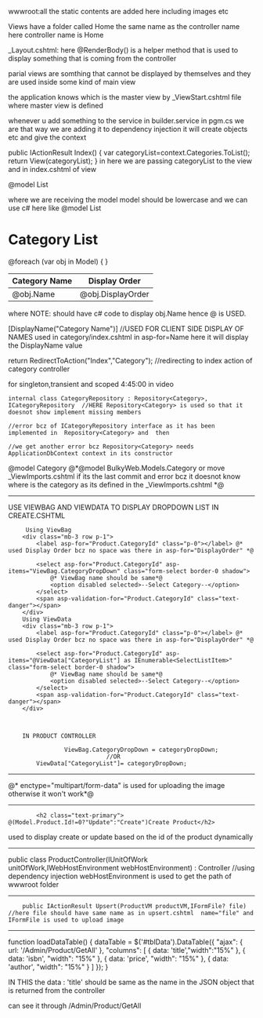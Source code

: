 wwwroot:all the static contents are added here including images etc

Views have a folder called Home the same name as the controller name here controller name is Home

_Layout.cshtml:  here @RenderBody()  is a helper method that is used to display something that is coming from the controller

parial views are somthing that cannot be displayed by themselves and they are used inside some kind of main view

the application knows which is the master view by _ViewStart.cshtml file where master view is defined

whenever u add something to the service in builder.service in pgm.cs we are that way we are adding it to dependency injection it will create objects etc and give the context

public IActionResult Index()
{
    var categoryList=context.Categories.ToList();
    return View(categoryList);
}
in here we are passing categoryList to the view and in index.cshtml of view

@model List<Category>

where we are receiving the model model should be lowercase and we can use c# here like
@model List<Category>
<h1>Category List</h1>

<table class="table table-bordered table-striped">
    <thead>
    <tr>
        <th>
            Category Name
        </th>
        <th>
            Display Order
        </th>
    </tr>
    </thead>
    <tbody>
    @foreach (var obj in Model)
    {
        <tr>
            <td>@obj.Name</td>
            <td>@obj.DisplayOrder</td>
        </tr>
    }
    </tbody>
</table>

where NOTE:<td> should have c# code to display obj.Name hence @ is USED.


[DisplayName("Category Name")]   //USED FOR CLIENT SIDE DISPLAY OF NAMES used in category/index.cshtml in asp-for=Name here it will display the DisplayName value

return RedirectToAction("Index","Category");  //redirecting to index action of category controller

for singleton,transient and scoped 4:45:00 in video

    internal class CategoryRepository : Repository<Category>, ICategoryRepository  //HERE Repository<Category> is used so that it doesnot show implement missing members
                                                                                   //error bcz of ICategoryRepository interface as it has been implemented in  Repository<Category> and  then 
                                                                                    //we get another error bcz Repository<Category> needs ApplicationDbContext context in its constructor


@model Category 
@*@model BulkyWeb.Models.Category or move _ViewImports.cshtml  if its the last commit and  error bcz it doesnot know where is the category as its defined in the _ViewImports.cshtml *@



******************************************************************************************************************************

USE VIEWBAG AND VIEWDATA TO DISPLAY DROPDOWN LIST IN CREATE.CSHTML

         Using ViewBag
        <div class="mb-3 row p-1">
            <label asp-for="Product.CategoryId" class="p-0"></label> @* used Display Order bcz no space was there in asp-for="DisplayOrder" *@

            <select asp-for="Product.CategoryId" asp-items="ViewBag.CategoryDropDown" class="form-select border-0 shadow">
                @* ViewBag name should be same*@
                <option disabled selected>--Select Category--</option>
            </select>
            <span asp-validation-for="Product.CategoryId" class="text-danger"></span>
        </div>
        Using ViewData
        <div class="mb-3 row p-1">
            <label asp-for="Product.CategoryId" class="p-0"></label> @* used Display Order bcz no space was there in asp-for="DisplayOrder" *@

            <select asp-for="Product.CategoryId" asp-items="@ViewData["CategoryList"] as IEnumerable<SelectListItem>" class="form-select border-0 shadow">
                @* ViewBag name should be same*@
                <option disabled selected>--Select Category--</option>
            </select>
            <span asp-validation-for="Product.CategoryId" class="text-danger"></span>
        </div>



        IN PRODUCT CONTROLLER 

                    ViewBag.CategoryDropDown = categoryDropDown;
                                //OR            
            ViewData["CategoryList"]= categoryDropDown;



******************************************************************************************************************************

<form method="post" class="row" enctype="multipart/form-data">          @* enctype="multipart/form-data" is used for uploading the image otherwise it won't work*@

******************************************************************************************************************************

            <h2 class="text-primary"> @(Model.Product.Id!=0?"Update":"Create")Create Product</h2>
used to display create or update based on the id of the product dynamically

******************************************************************************************************************************

public class ProductController(IUnitOfWork unitOfWork,IWebHostEnvironment webHostEnvironment) : Controller   //using dependency injection webHostEnvironment is used to get the path of wwwroot folder

******************************************************************************************************************************

        public IActionResult Upsert(ProductVM productVM,IFormFile? file)  //here file should have same name as in upsert.cshtml  name="file" and IFormFile is used to upload image

******************************************************************************************************************************

function loadDataTable() {
    dataTable = $('#tblData').DataTable({
        "ajax": { url: '/Admin/Product/GetAll' },
        "columns": [
            { data: 'title',"width":"15%" },
            { data: 'isbn', "width": "15%" },
            { data: 'price', "width": "15%" },
            { data: 'author', "width": "15%" }
        ]
    });
}


IN THIS the data : 'title' should be same as the name in the JSON object that is returned from the controller

can see it through /Admin/Product/GetAll

